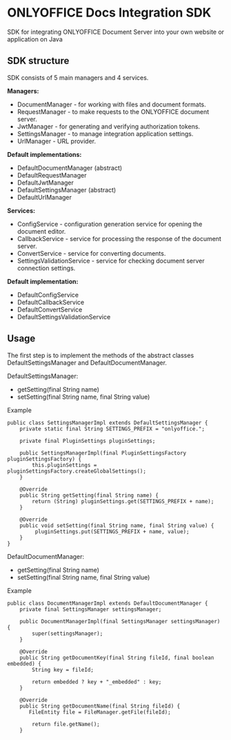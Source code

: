 # ONLYOFFICE Docs Integration SDK

SDK for integrating ONLYOFFICE Document Server into your own website or application on Java


## SDK structure 
SDK consists of 5 main managers and 4 services.

**Managers:**
* DocumentManager - for working with files and document formats.
* RequestManager - to make requests to the ONLYOFFICE document server.
* JwtManager - for generating and verifying authorization tokens.
* SettingsManager - to manage integration application settings.
* UrlManager - URL provider.

**Default implementations:**
* DefaultDocumentManager (abstract)
* DefaultRequestManager
* DefaultJwtManager
* DefaultSettingsManager (abstract)
* DefaultUrlManager


**Services:**
* ConfigService - configuration generation service for opening the document editor.
* CallbackService - service for processing the response of the document server.
* ConvertService - service for converting documents.
* SettingsValidationService - service for checking document server connection settings.
  
**Default implementation:**
* DefaultConfigService
* DefaultCallbackService
* DefaultConvertService
* DefaultSettingsValidationService

## Usage

The first step is to implement the methods of the abstract classes DefaultSettingsManager and DefaultDocumentManager.

DefaultSettingsManager:

* getSetting(final String name)
* setSetting(final String name, final String value)

Example
```
public class SettingsManagerImpl extends DefaultSettingsManager {
    private static final String SETTINGS_PREFIX = "onlyoffice.";

    private final PluginSettings pluginSettings;

    public SettingsManagerImpl(final PluginSettingsFactory pluginSettingsFactory) {
        this.pluginSettings = pluginSettingsFactory.createGlobalSettings();
    }

    @Override
    public String getSetting(final String name) {
        return (String) pluginSettings.get(SETTINGS_PREFIX + name);
    }

    @Override
    public void setSetting(final String name, final String value) {
         pluginSettings.put(SETTINGS_PREFIX + name, value);
    }
}
```

DefaultDocumentManager:

* getSetting(final String name)
* setSetting(final String name, final String value)

Example
```
public class DocumentManagerImpl extends DefaultDocumentManager {
    private final SettingsManager settingsManager;

    public DocumentManagerImpl(final SettingsManager settingsManager) {
        super(settingsManager);
    }

    @Override
    public String getDocumentKey(final String fileId, final boolean embedded) {
        String key = fileId;

        return embedded ? key + "_embedded" : key;
    }

    @Override
    public String getDocumentName(final String fileId) {
       FileEntity file = FileManager.getFile(fileId);
    
        return file.getName();
    }
```